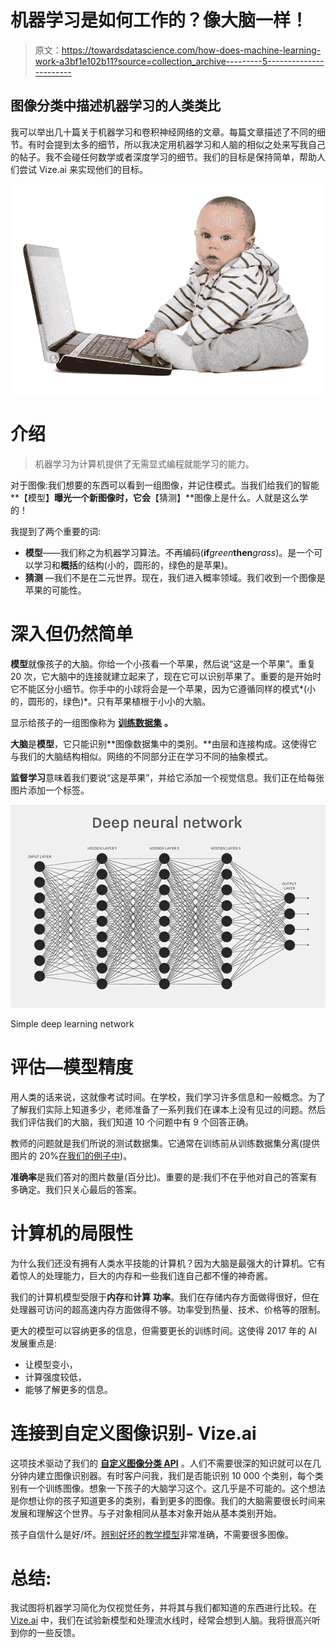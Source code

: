 # 机器学习是如何工作的？像大脑一样！

> 原文：<https://towardsdatascience.com/how-does-machine-learning-work-a3bf1e102b11?source=collection_archive---------5----------------------->

## 图像分类中描述机器学习的人类类比

我可以举出几十篇关于机器学习和卷积神经网络的文章。每篇文章描述了不同的细节。有时会提到太多的细节，所以我决定用机器学习和人脑的相似之处来写我自己的帖子。我不会碰任何数学或者深度学习的细节。我们的目标是保持简单，帮助人们尝试 Vize.ai 来实现他们的目标。

![](img/00c5ce5bab31b3ee37185ed384d05438.png)

# 介绍

> 机器学习为计算机提供了无需显式编程就能学习的能力。

对于图像:我们想要的东西可以看到一组图像，并记住模式。当我们给我们的智能**【模型】**曝光一个新图像时，它会**【猜测】**图像上是什么。人就是这么学的！

我提到了两个重要的词:

*   **模型**——我们称之为机器学习算法。不再编码(**if***green***then***grass*)。是一个可以学习和**概括**的结构(小的，圆形的，绿色的是苹果)。
*   **猜测** —我们不是在二元世界。现在，我们进入概率领域。我们收到一个图像是苹果的可能性。

# 深入但仍然简单

**模型**就像孩子的大脑。你给一个小孩看一个苹果，然后说“这是一个苹果”。重复 20 次，它大脑中的连接就建立起来了，现在它可以识别苹果了。重要的是开始时它不能区分小细节。你手中的小球将会是一个苹果，因为它遵循同样的模式*(小的，圆形的，绿色)*。只有苹果植根于小小的大脑。

显示给孩子的一组图像称为 [**训练数据集**](https://blog.vize.ai/how-to-prepare-images-for-a-training-dataset-f6889433249b) **。**

**大脑**是**模型**，它只能识别**图像数据集中的类别。**由层和连接构成。这使得它与我们的大脑结构相似。网络的不同部分正在学习不同的抽象模式。

**监督学习**意味着我们要说“这是苹果”，并给它添加一个视觉信息。我们正在给每张图片添加一个标签。

![](img/1597f1b545160717d39e4906692f4a0c.png)

Simple deep learning network

# **评估—模型精度**

用人类的话来说，这就像考试时间。在学校，我们学习许多信息和一般概念。为了了解我们实际上知道多少，老师准备了一系列我们在课本上没有见过的问题。然后我们评估我们的大脑，我们知道 10 个问题中有 9 个回答正确。

教师的问题就是我们所说的测试数据集。它通常在训练前从训练数据集分离(提供图片的 20%[在我们的例子中](https://vize.ai))。

**准确率**是我们答对的图片数量(百分比)。重要的是:我们不在乎他对自己的答案有多确定。我们只关心最后的答案。

# 计算机的局限性

为什么我们还没有拥有人类水平技能的计算机？因为大脑是最强大的计算机。它有着惊人的处理能力，巨大的内存和一些我们连自己都不懂的神奇酱。

我们的计算机模型受限于**内存**和**计算** **功率**。我们在存储内存方面做得很好，但在处理器可访问的超高速内存方面做得不够。功率受到热量、技术、价格等的限制。

更大的模型可以容纳更多的信息，但需要更长的训练时间。这使得 2017 年的 AI 发展重点是:

*   让模型变小，
*   计算强度较低，
*   能够了解更多的信息。

# 连接到自定义图像识别- Vize.ai

这项技术驱动了我们的 [**自定义图像分类 API**](https://vize.ai) 。人们不需要很深的知识就可以在几分钟内建立图像识别器。有时客户问我，我们是否能识别 10 000 个类别，每个类别有一个训练图像。想象一下孩子的大脑学习这个。这几乎是不可能的。这个想法是你想让你的孩子知道更多的类别，看到更多的图像。我们的大脑需要很长时间来发展和理解这个世界。与子对象相同从基本对象开始从基本类别开始。

孩子自信什么是好/坏。[辨别好坏的教学模型](https://blog.vize.ai/how-to-prepare-images-for-a-training-dataset-f6889433249b)非常准确，不需要很多图像。

# 总结:

我试图将机器学习简化为仅视觉任务，并将其与我们都知道的东西进行比较。在 [Vize.ai](https://vize.ai) 中，我们在试验新模型和处理流水线时，经常会想到人脑。我将很高兴听到你的一些反馈。